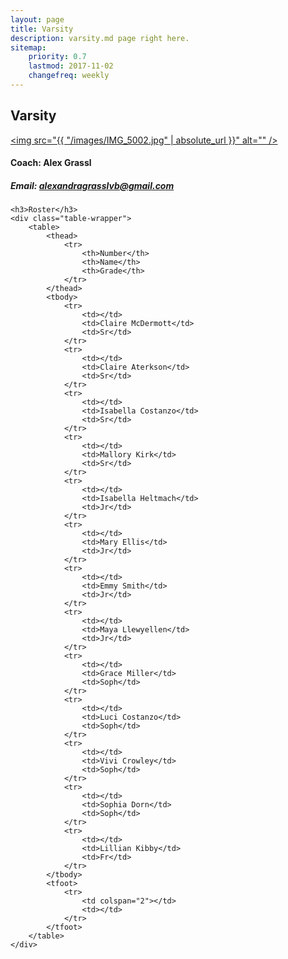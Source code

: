 ```yaml
---
layout: page
title: Varsity
description: varsity.md page right here.
sitemap:
    priority: 0.7
    lastmod: 2017-11-02
    changefreq: weekly
---
```

## Varsity

<a href="#" class="image main"><img src="{{ "/images/IMG_5002.jpg" | absolute_url }}" alt="" /></a> 

#### Coach: Alex Grassl
##### Email: [alexandragrasslvb@gmail.com](mailto:alexandragrasslvb@gmail.com)


<div class="table-wrapper">

	

	<h3>Roster</h3>
	<div class="table-wrapper">
		<table>
			<thead>
				<tr>
					<th>Number</th>
					<th>Name</th>
					<th>Grade</th>
				</tr>
			</thead>
			<tbody>
				<tr>
					<td></td>
					<td>Claire McDermott</td>
					<td>Sr</td>
				</tr>
				<tr>
					<td></td>
					<td>Claire Aterkson</td>
					<td>Sr</td>
				</tr>
				<tr>
					<td></td>
					<td>Isabella Costanzo</td>
					<td>Sr</td>
				</tr>
				<tr>
					<td></td>
					<td>Mallory Kirk</td>
					<td>Sr</td>
				</tr>
				<tr>
					<td></td>
					<td>Isabella Heltmach</td>
					<td>Jr</td>
				</tr>
				<tr>
					<td></td>
					<td>Mary Ellis</td>
					<td>Jr</td>
				</tr>
				<tr>
					<td></td>
					<td>Emmy Smith</td>
					<td>Jr</td>
				</tr>
				<tr>
					<td></td>
					<td>Maya Llewyellen</td>
					<td>Jr</td>
				</tr>
				<tr>
					<td></td>
					<td>Grace Miller</td>
					<td>Soph</td>
				</tr>
				<tr>
					<td></td>
					<td>Luci Costanzo</td>
					<td>Soph</td>
				</tr>
				<tr>
					<td></td>
					<td>Vivi Crowley</td>
					<td>Soph</td>
				</tr>
				<tr>
					<td></td>
					<td>Sophia Dorn</td>
					<td>Soph</td>
				</tr>
				<tr>
					<td></td>
					<td>Lillian Kibby</td>
					<td>Fr</td>
				</tr>
			</tbody>
			<tfoot>
				<tr>
					<td colspan="2"></td>
					<td></td>
				</tr>
			</tfoot>
		</table>
	</div>

